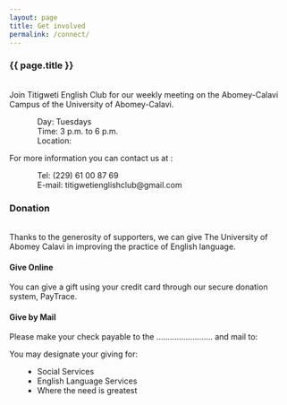 ```yaml
---
layout: page
title: Get involved
permalink: /connect/
---
```


### {{ page.title }}
<br>
Join Titigweti English Club for our weekly meeting on the Abomey-Calavi Campus of the University of Abomey-Calavi.

<ul style="padding-left: 50px; list-style: none">
    <li>Day: Tuesdays</li>
    <li>Time: 3 p.m. to 6 p.m.</li>
    <li>Location: </li>
</ul>

For more information you can contact us at :

<ul class="mb-4" style="padding-left: 50px; list-style: none">
    <li>Tel: (229) 61 00 87 69</li>
    <li>E-mail: titigwetienglishclub@gmail.com</li>
</ul>


### Donation
<br>
Thanks to the generosity of supporters, we can give The University of Abomey Calavi in improving the practice of English language.

#### Give Online

You can give a gift using your credit card through our secure donation system, PayTrace.

#### Give by Mail

Please make your check payable to the ……………………. and mail to:

You may designate your giving for:

<ul style="padding-left: 50px">
    <li>Social Services</li>
    <li>English Language Services</li>
    <li>Where the need is greatest</li>
</ul>
